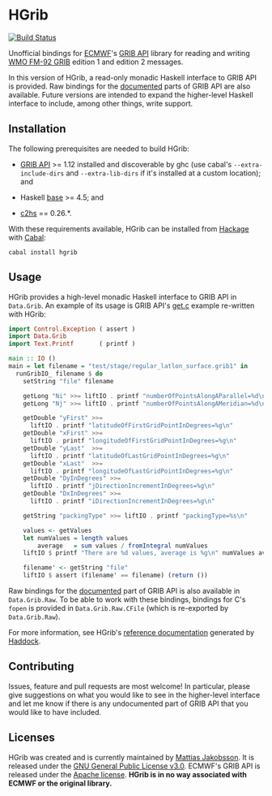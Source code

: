 # HGrib

[![Build Status](https://travis-ci.org/mjakob/hgrib.svg?branch=master)](https://travis-ci.org/mjakob/hgrib)

Unofficial bindings for [ECMWF][]'s [GRIB API][] library for reading
and writing [WMO FM-92 GRIB][] edition 1 and edition 2 messages.

In this version of HGrib, a read-only monadic Haskell interface to
GRIB API is provided.  Raw bindings for the [documented][GRIB Docs]
parts of GRIB API are also available.  Future versions are intended to
expand the higher-level Haskell interface to include, among other
things, write support.


## Installation

The following prerequisites are needed to build HGrib:

  * [GRIB API][] >= 1.12 installed and discoverable by ghc (use
    cabal's `--extra-include-dirs` and `--extra-lib-dirs` if it's
    installed at a custom location); and

  * Haskell [base][] >= 4.5; and

  * [c2hs][] == 0.26.*.

With these requirements available, HGrib can be installed from
[Hackage][] with [Cabal][]:

```
cabal install hgrib
```


## Usage

HGrib provides a high-level monadic Haskell interface to GRIB API in
`Data.Grib`. An example of its usage is GRIB API's [get.c][GRIB Get]
example re-written with HGrib:

```haskell
import Control.Exception ( assert )
import Data.Grib
import Text.Printf       ( printf )

main :: IO ()
main = let filename = "test/stage/regular_latlon_surface.grib1" in
  runGribIO_ filename $ do
    setString "file" filename

    getLong "Ni" >>= liftIO . printf "numberOfPointsAlongAParallel=%d\n"
    getLong "Nj" >>= liftIO . printf "numberOfPointsAlongAMeridian=%d\n"

    getDouble "yFirst" >>=
      liftIO . printf "latitudeOfFirstGridPointInDegrees=%g\n"
    getDouble "xFirst" >>=
      liftIO . printf "longitudeOfFirstGridPointInDegrees=%g\n"
    getDouble "yLast"  >>=
      liftIO . printf "latitudeOfLastGridPointInDegrees=%g\n"
    getDouble "xLast"  >>=
      liftIO . printf "longitudeOfLastGridPointInDegrees=%g\n"
    getDouble "DyInDegrees" >>=
      liftIO . printf "jDirectionIncrementInDegrees=%g\n"
    getDouble "DxInDegrees" >>=
      liftIO . printf "iDirectionIncrementInDegrees=%g\n"

    getString "packingType" >>= liftIO . printf "packingType=%s\n"

    values <- getValues
    let numValues = length values
        average   = sum values / fromIntegral numValues
    liftIO $ printf "There are %d values, average is %g\n" numValues average

    filename' <- getString "file"
    liftIO $ assert (filename' == filename) (return ())
```

Raw bindings for the [documented][GRIB Docs] part of GRIB API is also
available in `Data.Grib.Raw`.  To be able to work with these bindings,
bindings for C's `fopen` is provided in `Data.Grib.Raw.CFile` (which
is re-exported by `Data.Grib.Raw`).

For more information, see HGrib's
[reference documentation][HGrib Docs] generated by [Haddock][].


## Contributing

Issues, feature and pull requests are most welcome!  In particular,
please give suggestions on what you would like to see in the
higher-level interface and let me know if there is any undocumented
part of GRIB API that you would like to have included.


## Licenses

HGrib was created and is currently maintained by
[Mattias Jakobsson][].  It is released under the
[GNU General Public License v3.0][GPL3].  ECMWF's GRIB API is released
under the [Apache license][].  **HGrib is in no way associated with
ECMWF or the original library.**


[Apache license]:    https://software.ecmwf.int/wiki/display/GRIB/License
[base]:              http://hackage.haskell.org/package/base
[c2hs]:              https://github.com/haskell/c2hs
[Cabal]:             https://www.haskell.org/cabal/
[ECMWF]:             http://www.ecmwf.int/
[GPL3]:              http://www.gnu.org/licenses/gpl-3.0.html
[GRIB API]:          https://software.ecmwf.int/wiki/display/GRIB/Home
[GRIB Docs]:         https://software.ecmwf.int/wiki/display/GRIB/Module+Index
[GRIB Get]:          https://software.ecmwf.int/wiki/display/GRIB/get.c
[Hackage]:           http://hackage.haskell.org/
[Haddock]:           https://www.haskell.org/haddock/
[HGRIB Docs]:        https://hackage.haskell.org/package/hgrib
[Mattias Jakobsson]: https://github.com/mjakob
[WMO FM-92 GRIB]:    http://www.wmo.int/pages/prog/www/WMOCodes/Guides/GRIB/Introduction_GRIB1-GRIB2.pdf
